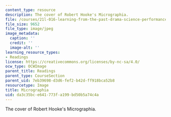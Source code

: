 ```yaml
---
content_type: resource
description: The cover of Robert Hooke's Micrographia.
file: /courses/21l-016-learning-from-the-past-drama-science-performance-spring-2009/da3c35bce641773fa199bd50b5a74c4a_hookecover.jpg
file_size: 9652
file_type: image/jpeg
image_metadata:
  caption: ''
  credit: ''
  image-alt: ''
learning_resource_types:
- Readings
license: https://creativecommons.org/licenses/by-nc-sa/4.0/
ocw_type: OCWImage
parent_title: Readings
parent_type: CourseSection
parent_uid: 7eb39698-d3d6-fef2-b42d-ff918bca52b8
resourcetype: Image
title: Micrographia
uid: da3c35bc-e641-773f-a199-bd50b5a74c4a
---
```

The cover of Robert Hooke's Micrographia.